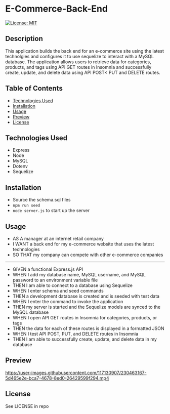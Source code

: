 # E-Commerce-Back-End
[![License: MIT](https://img.shields.io/badge/License-MIT-yellow.svg)](https://opensource.org/licenses/MIT)

## Description

This application builds the back end for an e-commerce site using the latest technolgies and configures it to use sequelize to interact with a MySQL database. The application allows users to retrieve data for categories, products, and tags using API GET routes in Insomnia and successfully create, update, and delete data using API POST< PUT and DELETE routes.

## Table of Contents

- [Technologies Used](#technologies-used)
- [Installation](#installation)
- [Usage](#usage)
- [Preview](#preview)
- [License](#license)

## Technologies Used

- Express
- Node
- MySQL
- Dotenv
- Sequelize

## Installation

- Source the schema.sql files
- `npm run seed`
- `node server.js` to start up the server

## Usage

- AS A manager at an internet retail company
- I WANT a back end for my e-commerce website that uses the latest technologies
- SO THAT my company can compete with other e-commerce companies
---
- GIVEN a functional Express.js API
- WHEN I add my database name, MySQL username, and MySQL password to an environment variable file
- THEN I am able to connect to a database using Sequelize
- WHEN I enter schema and seed commands
- THEN a development database is created and is seeded with test data
- WHEN I enter the command to invoke the application
- THEN my server is started and the Sequelize models are synced to the MySQL database
- WHEN I open API GET routes in Insomnia for categories, products, or tags
- THEN the data for each of these routes is displayed in a formatted JSON
- WHEN I test API POST, PUT, and DELETE routes in Insomnia
- THEN I am able to successfully create, update, and delete data in my database

## Preview

https://user-images.githubusercontent.com/117130907/230463167-5d465e2e-bca7-4678-8ed0-26429599f294.mp4

## License

See LICENSE in repo
